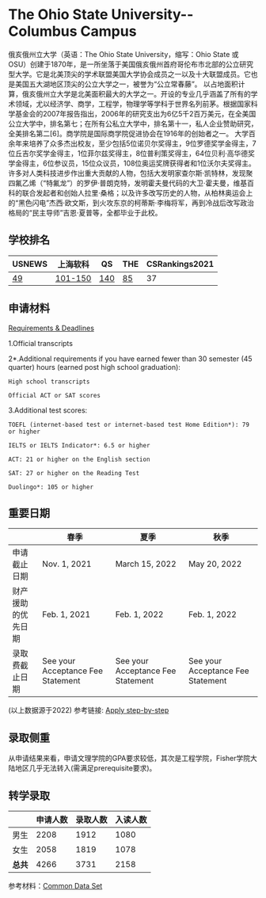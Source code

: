 # The Ohio State University--Columbus Campus

俄亥俄州立大学（英语：The Ohio State University，缩写：Ohio State 或 OSU）创建于1870年，是一所坐落于美国俄亥俄州首府哥伦布市北部的公立研究型大学。它是北美顶尖的学术联盟美国大学协会成员之一以及十大联盟成员。它也是美国五大湖地区顶尖的公立大学之一，被誉为“公立常春藤”。
以占地面积计算，俄亥俄州立大学是北美面积最大的大学之一。开设的专业几乎涵盖了所有的学术领域，尤以经济学、商学，工程学，物理学等学科于世界名列前茅。根据国家科学基金会的2007年报告指出，2006年的研究支出为6亿5千2百万美元，在全美国公立大学中，排名第七；在所有公私立大学中，排名第十一，私人企业赞助研究，全美排名第二[6]。商学院是国际商学院促进协会在1916年的创始者之一。
大学百余年来培养了众多杰出校友，至少包括5位诺贝尔奖得主，9位罗德奖学金得主，7位丘吉尔奖学金得主，1位菲尔兹奖得主，8位普利策奖得主，64位贝利·高华德奖学金得主，6位参议员，15位众议员，108位奥运奖牌获得者和1位沃尔夫奖得主。许多对人类科技进步作出重大贡献的人物，包括大发明家查尔斯·凯特林，发现聚四氟乙烯（“特氟龙”）的罗伊·普朗克特，发明霍夫曼代码的大卫·霍夫曼，维基百科的联合发起者和创始人拉里·桑格；以及许多改写历史的人物，从柏林奥运会上的“黑色闪电”杰西·欧文斯，到火攻东京的柯蒂斯·李梅将军，再到冷战后改写政治格局的“民主导师”吉恩·夏普等，全都毕业于此校。

## 学校排名

| USNEWS | 上海软科 | QS | THE | CSRankings2021 |
| --- | --- | --- | --- | ---|
| [49](https://www.usnews.com/best-colleges/ohio-state-6883) | [101-150](https://www.shanghairanking.com/institution/the-ohio-state-university-columbus) | [140]([https://www.topuniversities.com/universities/ohio-state-university]) | [85](https://www.timeshighereducation.com/world-university-rankings/ohio-state-university-main-campus) | 37 |

## 申请材料

[Requirements & Deadlines](http://undergrad.osu.edu/apply/transfer/apply-step-by-step#collapseTRDead)

1.Official transcripts

2*.Additional requirements if you have earned fewer than 30 semester (45 quarter) hours (earned post high school graduation):
     
    High school transcripts 
     
    Official ACT or SAT scores
     
3.Additional test scores:
     
    TOEFL (internet-based test or internet-based test Home Edition*): 79 or higher
     
    IELTS or IELTS Indicator*: 6.5 or higher
     
    ACT: 21 or higher on the English section
     
    SAT: 27 or higher on the Reading Test
     
    Duolingo*: 105 or higher
     
    









## 重要日期

| | 春季 | 夏季 | 秋季 |
|---|---|---|---|
|申请截止日期| Nov. 1, 2021 | March 15, 2022 | May 20, 2022 |
|财产援助的优先日期| Feb. 1, 2021 | Feb. 1, 2022 | Feb. 1, 2022 |
|录取费截止日期 | See your Acceptance Fee Statement | See your Acceptance Fee Statement | See your Acceptance Fee Statement |

(以上数据源于2022) 
参考链接: [Apply step-by-step](http://undergrad.osu.edu/apply/transfer/apply-step-by-step#collapseTRDead)











## 录取侧重
从申请结果来看，申请文理学院的GPA要求较低，其次是工程学院，Fisher学院大陆地区几乎无法转入(需满足prerequisite要求)。















## 转学录取

| | 申请人数 | 录取人数 | 入读人数 |
|---|---|---|---|
| 男生 | 2208 | 1912 | 1080 |
| 女生 | 2058 | 1819 | 1078|
| **总共** | 4266 | 3731 | 2158 |

参考材料：[Common Data Set](https://oaa.osu.edu/sites/default/files/uploads/irp/cds/columbus/CDS_2020-2021_Columbus.pdf)







